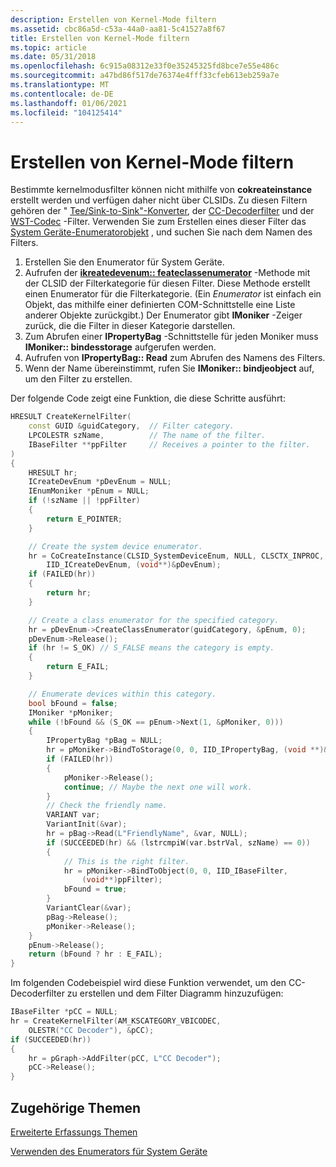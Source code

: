 ```yaml
---
description: Erstellen von Kernel-Mode filtern
ms.assetid: cbc86a5d-c53a-44a0-aa81-5c41527a8f67
title: Erstellen von Kernel-Mode filtern
ms.topic: article
ms.date: 05/31/2018
ms.openlocfilehash: 6c915a08312e33f0e35245325fd8bce7e55e486c
ms.sourcegitcommit: a47bd86f517de76374e4fff33cfeb613eb259a7e
ms.translationtype: MT
ms.contentlocale: de-DE
ms.lasthandoff: 01/06/2021
ms.locfileid: "104125414"
---
```

# <a name="creating-kernel-mode-filters"></a>Erstellen von Kernel-Mode filtern

Bestimmte kernelmodusfilter können nicht mithilfe von **cokreateinstance** erstellt werden und verfügen daher nicht über CLSIDs. Zu diesen Filtern gehören der " [Tee/Sink-to-Sink"-Konverter](tee-sink-to-sink-converter.md), der [CC-Decoderfilter](cc-decoder-filter.md) und der [WST-Codec](wst-codec-filter.md) -Filter. Verwenden Sie zum Erstellen eines dieser Filter das [System Geräte-Enumeratorobjekt](system-device-enumerator.md) , und suchen Sie nach dem Namen des Filters.

1.  Erstellen Sie den Enumerator für System Geräte.
2.  Aufrufen der [**ikreatedevenum:: feateclassenumerator**](/windows/desktop/api/Strmif/nf-strmif-icreatedevenum-createclassenumerator) -Methode mit der CLSID der Filterkategorie für diesen Filter. Diese Methode erstellt einen Enumerator für die Filterkategorie. (Ein *Enumerator* ist einfach ein Objekt, das mithilfe einer definierten COM-Schnittstelle eine Liste anderer Objekte zurückgibt.) Der Enumerator gibt **IMoniker** -Zeiger zurück, die die Filter in dieser Kategorie darstellen.
3.  Zum Abrufen einer **IPropertyBag** -Schnittstelle für jeden Moniker muss **IMoniker:: bindesstorage** aufgerufen werden.
4.  Aufrufen von **IPropertyBag:: Read** zum Abrufen des Namens des Filters.
5.  Wenn der Name übereinstimmt, rufen Sie **IMoniker:: bindjeobject** auf, um den Filter zu erstellen.

Der folgende Code zeigt eine Funktion, die diese Schritte ausführt:


```C++
HRESULT CreateKernelFilter(
    const GUID &guidCategory,  // Filter category.
    LPCOLESTR szName,          // The name of the filter.
    IBaseFilter **ppFilter     // Receives a pointer to the filter.
)
{
    HRESULT hr;
    ICreateDevEnum *pDevEnum = NULL;
    IEnumMoniker *pEnum = NULL;
    if (!szName || !ppFilter) 
    {
        return E_POINTER;
    }

    // Create the system device enumerator.
    hr = CoCreateInstance(CLSID_SystemDeviceEnum, NULL, CLSCTX_INPROC,
        IID_ICreateDevEnum, (void**)&pDevEnum);
    if (FAILED(hr))
    {
        return hr;
    }

    // Create a class enumerator for the specified category.
    hr = pDevEnum->CreateClassEnumerator(guidCategory, &pEnum, 0);
    pDevEnum->Release();
    if (hr != S_OK) // S_FALSE means the category is empty.
    {
        return E_FAIL;
    }

    // Enumerate devices within this category.
    bool bFound = false;
    IMoniker *pMoniker;
    while (!bFound && (S_OK == pEnum->Next(1, &pMoniker, 0)))
    {
        IPropertyBag *pBag = NULL;
        hr = pMoniker->BindToStorage(0, 0, IID_IPropertyBag, (void **)&pBag);
        if (FAILED(hr))
        {
            pMoniker->Release();
            continue; // Maybe the next one will work.
        }
        // Check the friendly name.
        VARIANT var;
        VariantInit(&var);
        hr = pBag->Read(L"FriendlyName", &var, NULL);
        if (SUCCEEDED(hr) && (lstrcmpiW(var.bstrVal, szName) == 0))
        {
            // This is the right filter.
            hr = pMoniker->BindToObject(0, 0, IID_IBaseFilter,
                (void**)ppFilter);
            bFound = true;
        }
        VariantClear(&var);
        pBag->Release();
        pMoniker->Release();
    }
    pEnum->Release();
    return (bFound ? hr : E_FAIL);
}
```



Im folgenden Codebeispiel wird diese Funktion verwendet, um den CC-Decoderfilter zu erstellen und dem Filter Diagramm hinzuzufügen:


```C++
IBaseFilter *pCC = NULL;
hr = CreateKernelFilter(AM_KSCATEGORY_VBICODEC, 
    OLESTR("CC Decoder"), &pCC);
if (SUCCEEDED(hr))
{
    hr = pGraph->AddFilter(pCC, L"CC Decoder");
    pCC->Release();
}
```



## <a name="related-topics"></a>Zugehörige Themen

<dl> <dt>

[Erweiterte Erfassungs Themen](advanced-capture-topics.md)
</dt> <dt>

[Verwenden des Enumerators für System Geräte](using-the-system-device-enumerator.md)
</dt> </dl>

 

 



